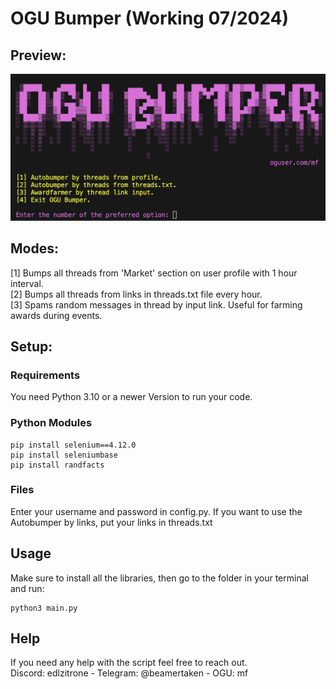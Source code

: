 # OGU Bumper (Working  07/2024)

## Preview:

![alt text](images/preview.png)

## Modes:
[1] Bumps all threads from 'Market' section on user profile with 1 hour interval.  
[2] Bumps all threads from links in threads.txt file every hour.  
[3] Spams random messages in thread by input link. Useful for farming awards during events.  

## Setup:

### Requirements
You need Python 3.10 or a newer Version to run your code.  

### Python Modules
```
pip install selenium==4.12.0
pip install seleniumbase
pip install randfacts
```

### Files
Enter your username and password in config.py.
If you want to use the Autobumper by links, put your links in threads.txt

## Usage

Make sure to install all the libraries, then go to the folder in your terminal and run:
```
python3 main.py
```

## Help

If you need any help with the script feel free to reach out.  
Discord: edlzitrone    -    Telegram: @beamertaken - OGU: mf

